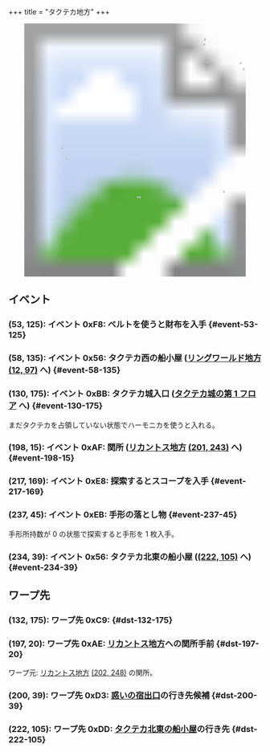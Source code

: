 +++
title = "タクテカ地方"
+++

<!-- SVG {{{ -->
<svg width="1536" height="1536" viewbox="0 0 2048 2048">
<defs>
<image id="svg-asset-bg" width="2048" height="2048" href="map-09.webp" />
<image id="svg-asset-event" width="16" height="16" href="icon-event.png" />
<image id="svg-asset-destination" width="16" height="16" href="icon-destination.png" />
</defs>
<use href="#svg-asset-bg" x="0" y="0"></use>
<a href="#event-53-125">
<use href="#svg-asset-event" x="424" y="1000"><title>(53, 125): イベント 0xF8: ベルトを使うと財布を入手</title></use>
</a>
<a href="#event-58-135">
<use href="#svg-asset-event" x="464" y="1080"><title>(58, 135): イベント 0x56: タクテカ西の船小屋 (リングワールド地方 (12, 97) へ)</title></use>
</a>
<a href="#event-130-175">
<use href="#svg-asset-event" x="1040" y="1400"><title>(130, 175): イベント 0xBB: タクテカ城入口 (タクテカ城の第 1 フロアへ)</title></use>
</a>
<a href="#event-198-15">
<use href="#svg-asset-event" x="1584" y="120"><title>(198, 15): イベント 0xAF: 関所 (リカントス地方 (201, 243) へ)</title></use>
</a>
<a href="#event-217-169">
<use href="#svg-asset-event" x="1736" y="1352"><title>(217, 169): イベント 0xE8: 探索するとスコープを入手</title></use>
</a>
<a href="#event-237-45">
<use href="#svg-asset-event" x="1896" y="360"><title>(237, 45): イベント 0xEB: 手形の落とし物</title></use>
</a>
<a href="#event-234-39">
<use href="#svg-asset-event" x="1872" y="312"><title>(234, 39): イベント 0x56: タクテカ北東の船小屋 ((222, 105) へ)</title></use>
</a>
<a href="#dst-197-20">
<use href="#svg-asset-destination" x="1576" y="160"><title>(197, 20): ワープ先 0xAE: リカントス地方への関所手前</title></use>
</a>
<a href="#dst-132-175">
<use href="#svg-asset-destination" x="1056" y="1400"><title>(132, 175): ワープ先 0xC9</title></use>
</a>
<a href="#dst-200-39">
<use href="#svg-asset-destination" x="1600" y="312"><title>(200, 39): ワープ先 0xD3: 惑いの宿出口の行き先候補</title></use>
</a>
<a href="#dst-222-105">
<use href="#svg-asset-destination" x="1776" y="840"><title>(222, 105): ワープ先 0xDD: タクテカ北東の船小屋の行き先</title></use>
</a>
</svg>
<!-- }}} -->


## イベント

### (53, 125): イベント 0xF8: ベルトを使うと財布を入手 {#event-53-125}

### (58, 135): イベント 0x56: タクテカ西の船小屋 ([リングワールド地方](@/map/map-10/_index.md) [(12, 97)](@/map/map-10/_index.md#dst-12-97) へ) {#event-58-135}

### (130, 175): イベント 0xBB: タクテカ城入口 ([タクテカ城の第 1 フロア](@/map/map-15/_index.md#dst-20-21) へ) {#event-130-175}

まだタクテカを占領していない状態でハーモニカを使うと入れる。

### (198, 15): イベント 0xAF: 関所 ([リカントス地方](@/map/map-05/_index.md) [(201, 243)](@/map/map-05/_index.md#dst-201-243) へ) {#event-198-15}

### (217, 169): イベント 0xE8: 探索するとスコープを入手 {#event-217-169}

### (237, 45): イベント 0xEB: 手形の落とし物 {#event-237-45}

手形所持数が 0 の状態で探索すると手形を 1 枚入手。

### (234, 39): イベント 0x56: タクテカ北東の船小屋 ([(222, 105)](#dst-222-105) へ) {#event-234-39}


## ワープ先

### (132, 175): ワープ先 0xC9:  {#dst-132-175}

### (197, 20): ワープ先 0xAE: [リカントス地方](@/map/map-05/_index.md)への関所手前 {#dst-197-20}

ワープ元: [リカントス地方](@/map/map-05/_index.md) [(202, 248)](@/map/map-05/_index.md#event-202-248) の関所。

### (200, 39): ワープ先 0xD3: [惑いの宿出口](@/map/map-13b/_index.md#event-240-150)の行き先候補 {#dst-200-39}

### (222, 105): ワープ先 0xDD: [タクテカ北東の船小屋](#event-234-39)の行き先 {#dst-222-105}


